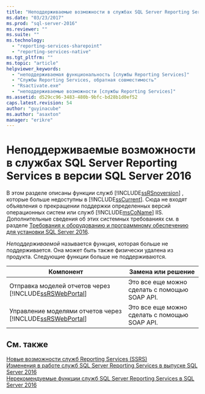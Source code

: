 ```yaml
---
title: "Неподдерживаемые возможности в службах SQL Server Reporting Services в версии SQL Server 2016 | Microsoft Docs"
ms.date: "03/23/2017"
ms.prod: "sql-server-2016"
ms.reviewer: ""
ms.suite: ""
ms.technology: 
  - "reporting-services-sharepoint"
  - "reporting-services-native"
ms.tgt_pltfrm: ""
ms.topic: "article"
helpviewer_keywords: 
  - "неподдерживаемая функциональность [службы Reporting Services]"
  - "Службы Reporting Services, обратная совместимость"
  - "Rsactivate.exe"
  - "неподдерживаемые возможности [службы Reporting Services]"
ms.assetid: d529cc96-3483-480b-9bfc-bd28b1d0ef52
caps.latest.revision: 54
author: "guyinacube"
ms.author: "asaxton"
manager: "erikre"
---
```

# Неподдерживаемые возможности в службах SQL Server Reporting Services в версии SQL Server 2016
  В этом разделе описаны функции служб [!INCLUDE[ssRSnoversion](../includes/ssrsnoversion-md.md)] , которые больше недоступны в [!INCLUDE[ssCurrent](../includes/sscurrent-md.md)]. Сюда не входят объявления о прекращении поддержки определенных версий операционных систем или служб [!INCLUDE[msCoName](../includes/msconame-md.md)] IIS. Дополнительные сведения об этих системных требованиях см. в разделе [Требования к оборудованию и программному обеспечению для установки SQL Server 2016](../sql-server/install/hardware-and-software-requirements-for-installing-sql-server-2016.md).  
  
*Неподдерживаемой* называется функция, которая больше не поддерживается. Она может быть также физически удалена из продукта. Следующие функции больше не поддерживаются.  
  
|Компонент|Замена или решение|
|-|-|
|Отправка моделей отчетов через [!INCLUDE[ssRSWebPortal](../includes/ssrswebportal.md)]|Это все еще можно сделать с помощью SOAP API.|  
|Управление моделями отчетов через [!INCLUDE[ssRSWebPortal](../includes/ssrswebportal.md)]|Это все еще можно сделать с помощью SOAP API.|  
  
## См. также  
 [Новые возможности служб Reporting Services (SSRS)](../Topic/What's%20New%20in%20Reporting%20Services%20\(SSRS\).md)   
 [Изменения в работе служб SQL Server Reporting Services в выпуске SQL Server 2016](../reporting-services/behavior-changes-to-sql-server-reporting-services-in-sql-server-2016.md)   
 [Нерекомендуемые функции служб SQL Server Reporting Services в SQL Server 2016](http://msdn.microsoft.com/ru-ru/3876c01e-f81d-4cce-9104-5106a8c369e6)  
  
  
